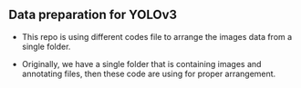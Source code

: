 ## Data preparation for YOLOv3

- This repo is using different codes file to arrange the images data from a single folder.

- Originally, we have a single folder that is containing images and annotating files, then these code are using for proper arrangement.
